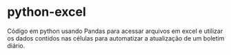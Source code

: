 # python-excel

Código em python usando Pandas para acessar arquivos em excel e utilizar os dados contidos nas células para automatizar a atualização de um boletim diário.
